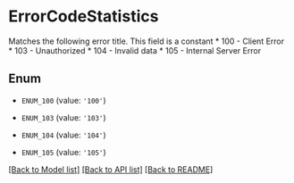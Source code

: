 # ErrorCodeStatistics

Matches the following error title.   This field is a constant  * 100 - Client Error * 103 - Unauthorized * 104 - Invalid data * 105 - Internal Server Error

## Enum

* `ENUM_100` (value: `'100'`)

* `ENUM_103` (value: `'103'`)

* `ENUM_104` (value: `'104'`)

* `ENUM_105` (value: `'105'`)

[[Back to Model list]](../README.md#documentation-for-models) [[Back to API list]](../README.md#documentation-for-api-endpoints) [[Back to README]](../README.md)


